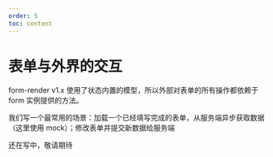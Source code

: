 ```yaml
---
order: 5
toc: content
---
```


# 表单与外界的交互

form-render v1.x 使用了状态内置的模型，所以外部对表单的所有操作都依赖于 form 实例提供的方法。

我们写一个最常用的场景：加载一个已经填写完成的表单，从服务端异步获取数据（这里使用 mock）；修改表单并提交新数据给服务端

还在写中，敬请期待
